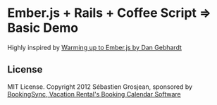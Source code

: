 # Ember.js + Rails + Coffee Script => Basic Demo

Highly inspired by [Warming up to Ember.js by Dan Gebhardt](http://www.cerebris.com/blog/2012/01/20/warming-up-to-ember-js/)

## License

MIT License. Copyright 2012 Sébastien Grosjean, sponsored by [BookingSync, Vacation Rental's Booking Calendar Software](http://www.bookingsync.com)